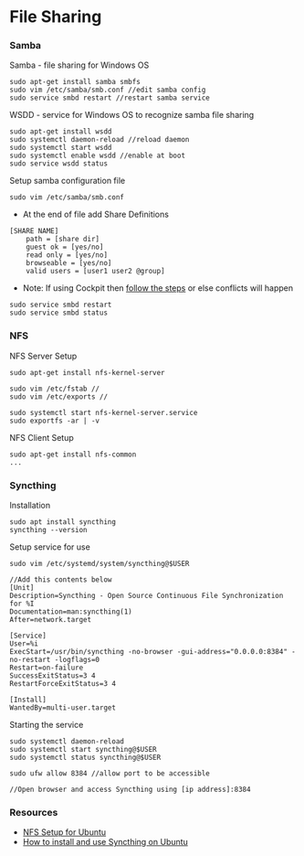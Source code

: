 # File Sharing

### Samba
Samba - file sharing for Windows OS
```
sudo apt-get install samba smbfs
sudo vim /etc/samba/smb.conf //edit samba config
sudo service smbd restart //restart samba service
```
WSDD - service for Windows OS to recognize samba file sharing
```
sudo apt-get install wsdd
sudo systemctl daemon-reload //reload daemon
sudo systemctl start wsdd
sudo systemctl enable wsdd //enable at boot
sudo service wsdd status
```

Setup samba configuration file
```
sudo vim /etc/samba/smb.conf
```
- At the end of file add Share Definitions
```
[SHARE NAME]
    path = [share dir]
    guest ok = [yes/no]
    read only = [yes/no]
    browseable = [yes/no]
    valid users = [user1 user2 @group]
```
* Note: If using Cockpit then [follow the steps](https://github.com/45Drives/cockpit-file-sharing#import-shares-from-smbconf) or else conflicts will happen
```
sudo service smbd restart
sudo service smbd status
```

### NFS
NFS Server Setup
```
sudo apt-get install nfs-kernel-server

sudo vim /etc/fstab //
sudo vim /etc/exports //

sudo systemctl start nfs-kernel-server.service
sudo exportfs -ar | -v
```

NFS Client Setup
```
sudo apt-get install nfs-common
...
```

### Syncthing
Installation
```
sudo apt install syncthing
syncthing --version
```


Setup service for use
```
sudo vim /etc/systemd/system/syncthing@$USER

//Add this contents below
[Unit]
Description=Syncthing - Open Source Continuous File Synchronization for %I
Documentation=man:syncthing(1)
After=network.target

[Service]
User=%i
ExecStart=/usr/bin/syncthing -no-browser -gui-address="0.0.0.0:8384" -no-restart -logflags=0
Restart=on-failure
SuccessExitStatus=3 4
RestartForceExitStatus=3 4

[Install]
WantedBy=multi-user.target
```

Starting the service
```
sudo systemctl daemon-reload
sudo systemctl start syncthing@$USER
sudo systemctl status syncthing@$USER

sudo ufw allow 8384 //allow port to be accessible

//Open browser and access Syncthing using [ip address]:8384
```

### Resources
- [NFS Setup for Ubuntu](https://linuxize.com/post/how-to-install-and-configure-an-nfs-server-on-ubuntu-20-04/#installing-the-nfs-server)
- [How to install and use Syncthing on Ubuntu](https://computingforgeeks.com/how-to-install-and-use-syncthing-on-ubuntu/)
